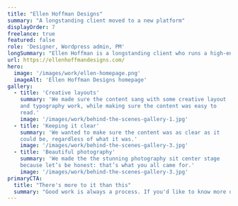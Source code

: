 ```yaml
---
title: "Ellen Hoffman Designs"
summary: "A longstanding client moved to a new platform"
displayOrder: 7
freelance: true
featured: false
role: 'Designer, Wordpress admin, PM'
longSummary: "Ellen Hoffman is a longstanding client who runs a high-end jewelry business in Dallas. A few years ago, I built her first website on Wordpress with a WooCommerce plugin. In early 2020, Ellen reached out again for a refresh. She needed to update her branding, but also wanted a more robust online shopping presence. To make it easier for Ellen and her small team to manage the online storefront, I moved her from Wordpress (which was difficult to maintain without my help) to Shopify."
url: https://ellenhoffmandesigns.com/
hero:
  image: '/images/work/ellen-homepage.png'
  imageAlt: 'Ellen Hoffman Designs homepage'
gallery:
  - title: 'Creative layouts'
    summary: 'We made sure the content sang with some creative layout
    and typography work, while making sure the content was easy to
    read.'
    image: '/images/work/behind-the-scenes-gallery-1.jpg'
  - title: 'Keeping it clear'
    summary: 'We wanted to make sure the content was as clear as it
    could be, regardless of what it was.'
    image: '/images/work/behind-the-scenes-gallery-3.jpg'
  - title: 'Beautiful photography'
    summary: 'We made the the stunning photography sit center stage
    because let’s be honest: that’s what you all came for.'
    image: '/images/work/behind-the-scenes-gallery-3.jpg'
primaryCTA:
  title: "There's more to it than this"
  summary: "Good work is always a process. If you'd like to know more details about mine, please get in touch!"
---
```

